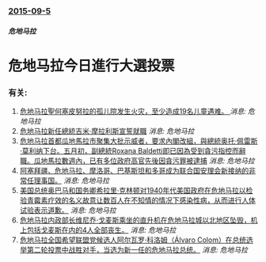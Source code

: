 ### [2015-09-5](/news/2015/09/5/index.md)

##### 危地马拉
# 危地马拉今日進行大選投票




### 有关:

1. [危地马拉聖何塞皮努拉的孤儿院发生火灾，至少造成19名儿童遇难。 ](/zh/news/2017/03/8/危地马拉聖何塞皮努拉的孤儿院发生火灾-至少造成19名儿童遇难.md) _消息: 危地马拉_
2. [危地马拉新任總統吉米·摩拉利斯宣誓就職](/zh/news/2016/01/14/危地马拉新任總統吉米-摩拉利斯宣誓就職.md) _消息: 危地马拉_
3. [危地马拉首都瓜地馬拉市聚集大批示威者，要求內閣改組，與總統奥托·佩雷斯·莫利纳下台。五月初，副總統Roxana Baldetti即已因為受到貪污指控而辭職。瓜地馬拉數週內，已有多位政府高官先後因貪污罪被逮捕](/zh/news/2015/05/30/危地马拉首都瓜地馬拉市聚集大批示威者-要求內閣改組-與總統奥托-佩雷斯-莫利纳下台-五月初-副總統Roxana-Bald.md) _消息: 危地马拉_
4. [阿塞拜疆、危地马拉、摩洛哥、巴基斯坦和多哥成为联合国安理会新接纳的非常任理事国。](/zh/news/2012/01/1/阿塞拜疆-危地马拉-摩洛哥-巴基斯坦和多哥成为联合国安理会新接纳的非常任理事国.md) _消息: 危地马拉_
5. [ 美国总统奥巴马和国务卿希拉里·克林顿对1940年代美国政府在危地马拉以检验青霉素疗效的名义故意让数百人在不知情的情况下感染性病，从而进行人体试验表示道歉。](/zh/news/2010/10/1/美国总统奥巴马和国务卿希拉里-克林顿对1940年代美国政府在危地马拉以检验青霉素疗效的名义故意让数百人在不知情的情况下.md) _消息: 危地马拉_
6. [危地马拉内政部长维尼乔·戈麦斯乘坐的直升机在危地马拉城以北地区坠毁，机上包括戈麦斯在内的4人全部丧生。](/zh/news/2008/06/27/危地马拉内政部长维尼乔-戈麦斯乘坐的直升机在危地马拉城以北地区坠毁-机上包括戈麦斯在内的4人全部丧生.md) _消息: 危地马拉_
7. [危地马拉全国希望联盟党候选人阿尔瓦罗·科洛姆（Álvaro Colom）在总统选举第二轮投票中战胜对手，当选为新一任的危地马拉总统。](/zh/news/2007/11/4/危地马拉全国希望联盟党候选人阿尔瓦罗-科洛姆-Álvaro-Colom-在总统选举第二轮投票中战胜对手-当选为新一任的危.md) _消息: 危地马拉_
